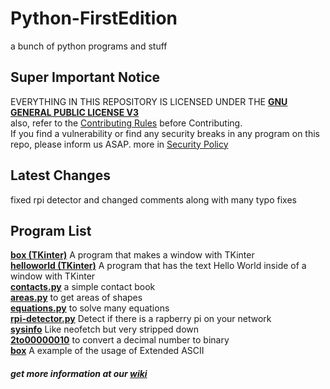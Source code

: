 # Python-FirstEdition
a bunch of python programs and stuff  

## Super Important Notice
EVERYTHING IN THIS REPOSITORY IS LICENSED UNDER THE [**GNU GENERAL PUBLIC LICENSE V3**](LICENSE)  
also, refer to the [Contributing Rules](docs/CONTRIBUTING.md) before Contributing.  
If you find a vulnerability or find any security breaks in any program on this repo, please inform us ASAP. more in [Security Policy](docs/SECURITY.md)  

## Latest Changes
fixed rpi detector and changed comments along with many typo fixes  

## Program List
[**box (TKinter)**](PyPrograms/tkinter/box) A program that makes a window with TKinter  
[**helloworld (TKinter)**](PyPrograms/tkinter/helloworld) A program that has the text Hello World inside of a window with TKinter  
[**contacts.py**](PyPrograms/contacts) a simple contact book  
[**areas.py**](PyPrograms/areas) to get areas of shapes  
[**equations.py**](PyPrograms/equations) to solve many equations  
[**rpi-detector.py**](PyPrograms/raspberry-pi-detector) Detect if there is a rapberry pi on your network  
[**sysinfo**](PyPrograms/sysinfo) Like neofetch but very stripped down  
[**2to00000010**](PyPrograms/2to00000010) to convert a decimal number to binary  
[**box**](PyPrograms/box) A example of the usage of Extended ASCII  


##### get more information at our [wiki](https://github.com/JymPatel/Python3-FirstEdition/wiki)
